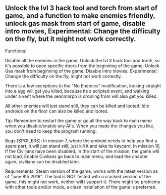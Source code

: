 ## Unlock the lvl 3 hack tool and torch from start of game, and a function to make enemies friendly, unlock gas mask from start of game, disable intro movies, Experimental: Change the difficulty on the fly, but it might not work correctly.

Functions:

Disable all the enemies in the game.
Unlock the lvl 3 hack tool and torch, so it's possible to open specific doors from the beginning of the game.
Unlock Gas mask from beginning of the game.
Disable Intro movies.
Experimental: Change the difficulty on the fly, might not work correctly.


There is a few exceptions to the "No Enemies" modification, looking straight into a egg will get you killed, because its a scripted event, 
and walking under a vent where the xenomorph is drooling from will also get you killed.

All other enemies will just stand still, they can be killed and looted. Idle androids on the floor can also be killed and looted.


Tip:
Remember to restart the game or go all the way back to main menu when you disable/enable any AI's.
When you made the changes you like, you don't need to keep the program running.

Bugs (SPOILERS):
In mission 7, where the android needs to help you find a spare part, it will just stand still, just kill it and take its keycard.
In mission 10, If the Civilians have been disabled, In the start of the mission, the game will not load, Enable Civilians go back to main menu, and load the chapter again, civilians can be disabled later.

Requirements:
Steam version of the game, works with the latest version as of "june 8th 2019".
The tool is NOT tested with a cracked version of the game, this might not work, neither will i support it.
There might be problems with other tools and/or mods, a clean installation of the game is preferred.
